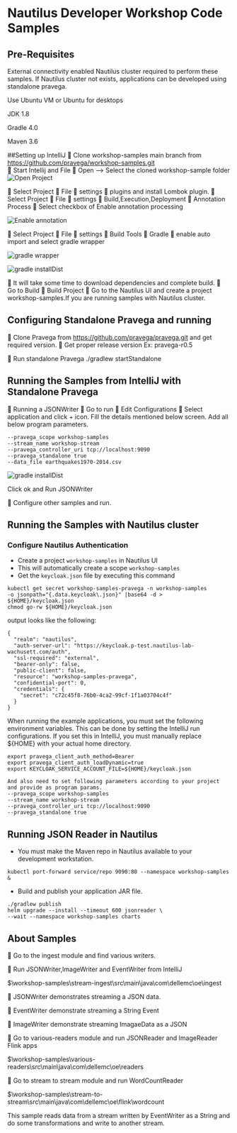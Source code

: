 # Nautilus Developer Workshop Code Samples

## Pre-Requisites
External connectivity enabled Nautilus cluster required to perform these samples. If Nautilus cluster not exists, applications can be developed using standalone pravega.

Use Ubuntu VM or Ubuntu for desktops

JDK 1.8

Gradle 4.0

Maven 3.6

##Setting up IntelliJ
	Clone workshop-samples main branch from https://github.com/pravega/workshop-samples.git  
	Start Intellij and File  Open –> Select the cloned workshop-sample folder
![Open Project](/images/IntelliJ_1.png)


	Select Project  File  settings  plugins and install Lombok plugin.
	Select Project  File  settings  Build,Execution,Deployment  Annotation Process  Select checkbox of Enable annotation processing

![Enable annotation](/images/IntelliJ_2.png)

	Select Project  File  settings  Build Tools  Gradle  enable auto import and select gradle wrapper

![gradle wrapper](/images/IntelliJ_3.png)

![gradle installDist](/images/IntelliJ_4.png)

	It will take some time to download dependencies and complete build.
	Go to Build  Build Project
	Go to the Nautilus UI and create a project workshop-samples.If you are running samples with Nautilus cluster.

## Configuring Standalone Pravega and running
	Clone Pravega from https://github.com/pravega/pravega.git and get required version.
	Get proper release version Ex: pravega-r0.5

	Run standalone Pravega 
./gradlew startStandalone

## Running the Samples from IntelliJ with Standalone Pravega

	Running a JSONWriter
	Go to run  Edit Configurations  Select application and click + icon. Fill the details mentioned below screen. Add all below program parameters. 

```
--pravega_scope	workshop-samples
--stream_name workshop-stream
--pravega_controller_uri tcp://localhost:9090
--pravega_standalone true
--data_file earthquakes1970-2014.csv
```

![gradle installDist](/images/IntelliJ_5.png)


Click ok and Run JSONWriter

	Configure other samples and run.

## Running the Samples with Nautilus cluster

### Configure Nautilus Authentication

- Create a project `workshop-samples` in Nautilus UI
- This will automatically create a scope `workshop-samples`
-  Get the `keycloak.json` file by executing this command
```
kubectl get secret workshop-samples-pravega -n workshop-samples 
-o jsonpath="{.data.keycloak\.json}" |base64 -d >  ${HOME}/keycloak.json
chmod go-rw ${HOME}/keycloak.json
```
  output looks like the following:
```
{
  "realm": "nautilus",
  "auth-server-url": "https://keycloak.p-test.nautilus-lab-wachusett.com/auth",
  "ssl-required": "external",
  "bearer-only": false,
  "public-client": false,
  "resource": "workshop-samples-pravega",
  "confidential-port": 0,
  "credentials": {
    "secret": "c72c45f8-76b0-4ca2-99cf-1f1a03704c4f"
  }
}
```
When running the example applications, you must set the following environment variables. This can be done by setting the IntelliJ run configurations. If you set this in IntelliJ, you must manually replace ${HOME} with your actual home directory.
```
export pravega_client_auth_method=Bearer
export pravega_client_auth_loadDynamic=true
export KEYCLOAK_SERVICE_ACCOUNT_FILE=${HOME}/keycloak.json

And also need to set following parameters according to your project and provide as program params.
--pravega_scope	workshop-samples
--stream_name workshop-stream
--pravega_controller_uri tcp://localhost:9090
--pravega_standalone true
```


## Running JSON Reader in Nautilus

- You must make the Maven repo in Nautilus available to your development workstation.
```
kubectl port-forward service/repo 9090:80 --namespace workshop-samples &
```
- Build and publish your application JAR file.
```
./gradlew publish
helm upgrade --install --timeout 600 jsonreader \
--wait --namespace workshop-samples charts

```

## About Samples
	Go to the ingest module and find various writers.

	Run JSONWriter,ImageWriter and EventWriter from IntelliJ

$\workshop-samples\stream-ingest\src\main\java\com\dellemc\oe\ingest

	JSONWriter demonstrates streaming a JSON data.

	EventWriter demonstrate streaming a String Event

	ImageWriter demonstrate streaming ImagaeData as a JSON

	Go to various-readers module and run JSONReader and ImageReader Flink 
apps

$\workshop-samples\various-readers\src\main\java\com\dellemc\oe\readers

	Go to stream to stream module and run WordCountReader

$\workshop-samples\stream-to-stream\src\main\java\com\dellemc\oe\flink\wordcount

This sample reads data from a stream written by EventWriter as a String and do some transformations and write to another stream.
